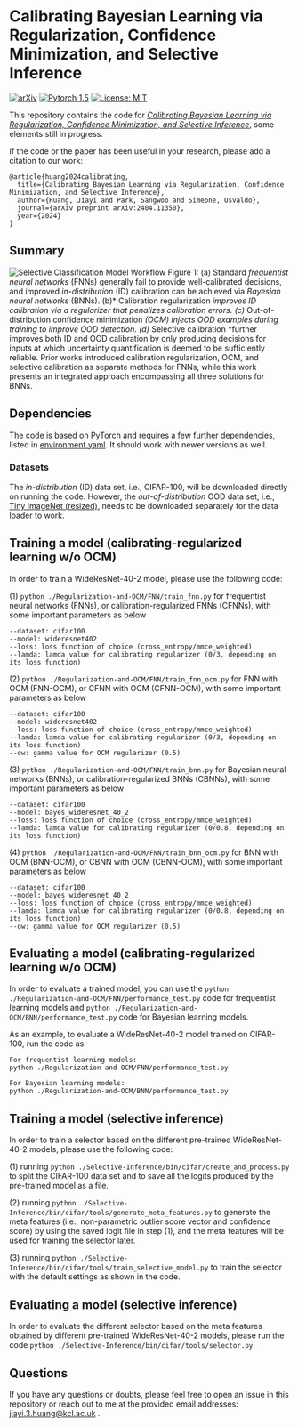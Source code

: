# Calibrating Bayesian Learning via Regularization, Confidence Minimization, and Selective Inference

[![arXiv](https://img.shields.io/badge/stat.ML-arXiv%3A2404.11350-B31B1B.svg)](https://arxiv.org/pdf/2404.11350)
[![Pytorch 1.5](https://img.shields.io/badge/pytorch-2.0.1-blue.svg)](https://pytorch.org/)
[![License: MIT](https://img.shields.io/badge/License-MIT-yellow.svg)](https://github.com/torrvision/focal_calibration/blob/main/LICENSE)

This repository contains the code for [*Calibrating Bayesian Learning via Regularization, Confidence Minimization, and
Selective Inference*](https://arxiv.org/pdf/2404.11350), some elements still in progress.

If the code or the paper has been useful in your research, please add a citation to our work:

```
@article{huang2024calibrating,
  title={Calibrating Bayesian Learning via Regularization, Confidence Minimization, and Selective Inference},
  author={Huang, Jiayi and Park, Sangwoo and Simeone, Osvaldo},
  journal={arXiv preprint arXiv:2404.11350},
  year={2024}
}
```

## Summary
![Selective Classification Model Workflow](overview.jpg)
Figure 1: (a) Standard *frequentist neural networks* (FNNs) generally fail to provide well-calibrated decisions, and improved *in-distribution* (ID) calibration can be achieved via *Bayesian neural networks* (BNNs). (b)* Calibration regularization *improves ID calibration via a regularizer that penalizes calibration errors. (c)* Out-of-distribution confidence minimization *(OCM) injects OOD examples during training to improve OOD detection. (d)* Selective calibration *further improves both ID and OOD calibration by only producing decisions for inputs at which uncertainty quantification is deemed to be sufficiently reliable. Prior works introduced calibration regularization, OCM, and selective calibration as separate methods for FNNs, while this work presents an integrated approach encompassing all three solutions for BNNs.


## Dependencies

The code is based on PyTorch and requires a few further dependencies, listed in [environment.yaml](environment.yaml). It should work with newer versions as well.

### Datasets

The *in-distribution* (ID) data set, i.e., CIFAR-100, will be downloaded directly on running the code. However, the *out-of-distribution* OOD data set, i.e., [Tiny ImageNet (resized)](https://tiny-imagenet.herokuapp.com/), needs to be downloaded separately for the data loader to work.

## Training a model (calibrating-regularized learning w/o OCM)

In order to train a WideResNet-40-2 model, please use the following code: 

(1) ```python ./Regularization-and-OCM/FNN/train_fnn.py``` for frequentist neural networks (FNNs), or calibration-regularized FNNs (CFNNs), with some important parameters as below
```
--dataset: cifar100
--model: wideresnet402
--loss: loss function of choice (cross_entropy/mmce_weighted)
--lamda: lamda value for calibrating regularizer (0/3, depending on its loss function)
```
(2) ```python ./Regularization-and-OCM/FNN/train_fnn_ocm.py``` for FNN with OCM (FNN-OCM), or CFNN with OCM (CFNN-OCM), with some important parameters as below
```
--dataset: cifar100
--model: wideresnet402
--loss: loss function of choice (cross_entropy/mmce_weighted)
--lamda: lamda value for calibrating regularizer (0/3, depending on its loss function)
--ow: gamma value for OCM regularizer (0.5)
```
(3) ```python ./Regularization-and-OCM/FNN/train_bnn.py``` for Bayesian neural networks (BNNs), or calibration-regularized BNNs (CBNNs), with some important parameters as below
```
--dataset: cifar100
--model: bayes_wideresnet_40_2
--loss: loss function of choice (cross_entropy/mmce_weighted)
--lamda: lamda value for calibrating regularizer (0/0.8, depending on its loss function)
```
(4) ```python ./Regularization-and-OCM/FNN/train_bnn_ocm.py``` for BNN with OCM (BNN-OCM), or CBNN with OCM (CBNN-OCM), with some important parameters as below
```
--dataset: cifar100
--model: bayes_wideresnet_40_2
--loss: loss function of choice (cross_entropy/mmce_weighted)
--lamda: lamda value for calibrating regularizer (0/0.8, depending on its loss function)
--ow: gamma value for OCM regularizer (0.5)
```



[//]: # ()
[//]: # ()
[//]: # ()
[//]: # (&#40;5&#41; ```python ./Selective-Inference/FNN/train_fnn_ocm.py```)

[//]: # ()
[//]: # ([train.py]&#40;train.py&#41; code. The default configuration &#40;i.e., just running ```python train.py```&#41; will train a ResNet50 model on the cross-entropy loss function. The following are the important parameters of the training:)

[//]: # (```)

[//]: # (--dataset: dataset to train on [cifar10/cifar100/tiny_imagenet])

[//]: # (--dataset-root: path of the Tiny ImageNet dataset &#40;not necessary for CIFAR-10/100&#41;)

[//]: # (--loss: loss function of choice &#40;cross_entropy/focal_loss/focal_loss_adaptive/mmce/mmce_weighted/brier_score&#41;)

[//]: # (--gamma: gamma for focal loss)

[//]: # (--lamda: lambda value for MMCE)

[//]: # (--gamma-schedule: whether to use a scheduled gamma during training)

[//]: # (--save-path: path for saving models)

[//]: # (--model: model to train &#40;resnet50/resnet110/wide_resnet/densenet121&#41;)

[//]: # (```)

[//]: # ()
[//]: # (The shell scripts to train different models on different datasets are available in [train_scripts]&#40;train_scripts&#41; folder.)

[//]: # (As an example, in order to train a ResNet-50 model on CIFAR-10 using focal loss with ```gamma = 3```, we can write the following script:)

[//]: # (```)

[//]: # (python train.py --dataset cifar10 --model resnet50 --loss focal_loss --gamma 3.0)

[//]: # (``` )

## Evaluating a model (calibrating-regularized learning w/o OCM)

In order to evaluate a trained model, you can use the ```python ./Regularization-and-OCM/FNN/performance_test.py``` code for frequentist learning models and ```python ./Regularization-and-OCM/BNN/performance_test.py``` code for Bayesian learning models. 

As an example, to evaluate a WideResNet-40-2 model trained on CIFAR-100, run the code as:
```
For frequentist learning models:
python ./Regularization-and-OCM/FNN/performance_test.py

For Bayesian learning models:
python ./Regularization-and-OCM/BNN/performance_test.py
```

## Training a model (selective inference)
In order to train a selector based on the different pre-trained WideResNet-40-2 models, please use the following code: 

(1) running ```python ./Selective-Inference/bin/cifar/create_and_process.py``` to split the CIFAR-100 data set and to save all the logits produced by the pre-trained model as a file.

(2) running ```python ./Selective-Inference/bin/cifar/tools/generate_meta_features.py``` to generate the meta features (i.e., non-parametric outlier score vector and confidence score) by using the saved logit file in step (1), and the meta features will be used for training the selector later.

(3) running ```python ./Selective-Inference/bin/cifar/tools/train_selective_model.py``` to train the selector with the default settings as shown in the code.

## Evaluating a model (selective inference)
In order to evaluate the different selector based on the meta features obtained by different pre-trained WideResNet-40-2 models, please run the code  ```python ./Selective-Inference/bin/cifar/tools/selector.py```.


## Questions

If you have any questions or doubts, please feel free to open an issue in this repository or reach out to me at the provided email addresses: jiayi.3.huang@kcl.ac.uk .
